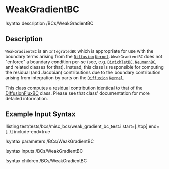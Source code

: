 
# WeakGradientBC

!syntax description /BCs/WeakGradientBC

## Description

`WeakGradientBC` is an `IntegratedBC` which is appropriate for use with the boundary terms arising
from the [`Diffusion`](/Diffusion.md) [`Kernel`](systems/Kernels/index.md). `WeakGradientBC` does not
"enforce" a boundary condition per-se (see, e.g. [`DirichletBC`](/DirichletBC.md),
[`NeumannBC`](/NeumannBC.md), and related classes for that).  Instead, this class is responsible for
computing the residual (and Jacobian) contributions due to the boundary contribution arising from
integration by parts on the [`Diffusion`](/Diffusion.md) [`Kernel`](systems/Kernels/index.md).

This class computes a residual contribution identical to that of the
[DiffusionFluxBC](/BCs/DiffusionFluxBC.md) class. Please see
that class' documentation for more detailed information.

## Example Input Syntax

!listing test/tests/bcs/misc_bcs/weak_gradient_bc_test.i start=[./top] end=[../] include-end=true

!syntax parameters /BCs/WeakGradientBC

!syntax inputs /BCs/WeakGradientBC

!syntax children /BCs/WeakGradientBC
